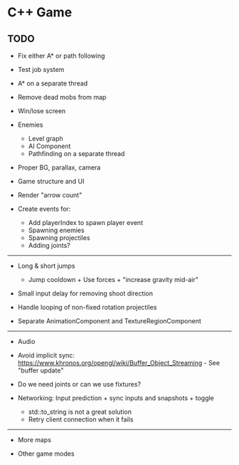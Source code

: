# C++ Game

## TODO

* Fix either A* or path following

* Test job system

* A* on a separate thread

* Remove dead mobs from map
* Win/lose screen

* Enemies
	* Level graph
	* AI Component
	* Pathfinding on a separate thread

* Proper BG, parallax, camera

* Game structure and UI
* Render "arrow count"

* Create events for:
	* Add playerIndex to spawn player event
	* Spawning enemies
	* Spawning projectiles
	* Adding joints?


---


* Long & short jumps
	* Jump cooldown + Use forces + "increase gravity mid-air"

* Small input delay for removing shoot direction
* Handle looping of non-fixed rotation projectiles

* Separate AnimationComponent and TextureRegionComponent

---

* Audio

* Avoid implicit sync: https://www.khronos.org/opengl/wiki/Buffer_Object_Streaming - See "buffer update"

* Do we need joints or can we use fixtures?

* Networking: Input prediction + sync inputs and snapshots + toggle
	* std::to_string is not a great solution
	* Retry client connection when it fails

----

* More maps

* Other game modes